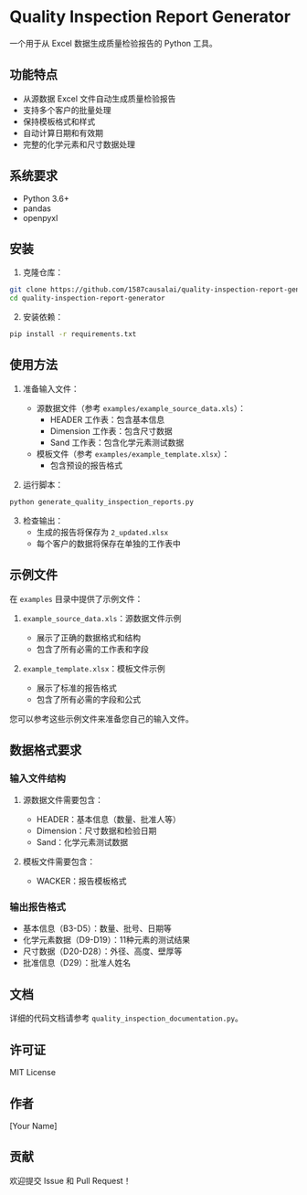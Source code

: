 # Quality Inspection Report Generator

一个用于从 Excel 数据生成质量检验报告的 Python 工具。

## 功能特点

- 从源数据 Excel 文件自动生成质量检验报告
- 支持多个客户的批量处理
- 保持模板格式和样式
- 自动计算日期和有效期
- 完整的化学元素和尺寸数据处理

## 系统要求

- Python 3.6+
- pandas
- openpyxl

## 安装

1. 克隆仓库：
```bash
git clone https://github.com/1587causalai/quality-inspection-report-generator.git
cd quality-inspection-report-generator
```

2. 安装依赖：
```bash
pip install -r requirements.txt
```

## 使用方法

1. 准备输入文件：
   - 源数据文件（参考 `examples/example_source_data.xls`）：
     * HEADER 工作表：包含基本信息
     * Dimension 工作表：包含尺寸数据
     * Sand 工作表：包含化学元素测试数据
   - 模板文件（参考 `examples/example_template.xlsx`）：
     * 包含预设的报告格式

2. 运行脚本：
```bash
python generate_quality_inspection_reports.py
```

3. 检查输出：
   - 生成的报告将保存为 `2_updated.xlsx`
   - 每个客户的数据将保存在单独的工作表中

## 示例文件

在 `examples` 目录中提供了示例文件：

1. `example_source_data.xls`：源数据文件示例
   - 展示了正确的数据格式和结构
   - 包含了所有必需的工作表和字段

2. `example_template.xlsx`：模板文件示例
   - 展示了标准的报告格式
   - 包含了所有必需的字段和公式

您可以参考这些示例文件来准备您自己的输入文件。

## 数据格式要求

### 输入文件结构

1. 源数据文件需要包含：
   - HEADER：基本信息（数量、批准人等）
   - Dimension：尺寸数据和检验日期
   - Sand：化学元素测试数据

2. 模板文件需要包含：
   - WACKER：报告模板格式

### 输出报告格式

- 基本信息（B3-D5）：数量、批号、日期等
- 化学元素数据（D9-D19）：11种元素的测试结果
- 尺寸数据（D20-D28）：外径、高度、壁厚等
- 批准信息（D29）：批准人姓名

## 文档

详细的代码文档请参考 `quality_inspection_documentation.py`。

## 许可证

MIT License

## 作者

[Your Name]

## 贡献

欢迎提交 Issue 和 Pull Request！ 